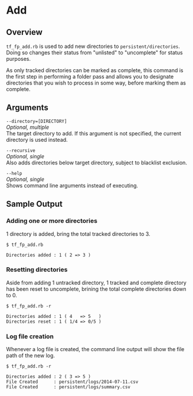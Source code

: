 # Add

## Overview

`tf_fp_add.rb` is used to add new directories to `persistent/directories`. Doing so changes their status from "unlisted" to "uncomplete" for status purposes.

As only tracked directories can be marked as complete, this command is the first step in performing a folder pass and allows you to designate directories that you wish to process in some way, before marking them as complete.

## Arguments

`--directory=[DIRECTORY]`  
*Optional, multiple*  
The target directory to add. If this argument is not specified, the current directory is used instead.

`--recursive`  
*Optional, single*  
Also adds directories below target directory, subject to blacklist exclusion.

`--help`  
*Optional, single*  
Shows command line arguments instead of executing.

## Sample Output

### Adding one or more directories

1 directory is added, bring the total tracked directories to 3.
```
$ tf_fp_add.rb

Directories added : 1 ( 2 => 3 )
```

### Resetting directories

Aside from adding 1 untracked directory, 1 tracked and complete directory has been reset to uncomplete, brining the total complete directories down to 0.
```
$ tf_fp_add.rb -r

Directories added : 1 ( 4   => 5   )
Directories reset : 1 ( 1/4 => 0/5 )
```

### Log file creation

Whenever a log file is created, the command line output will show the file path of the new log.
```
$ tf_fp_add.rb -r

Directories added : 2 ( 3 => 5 )
File Created      : persistent/logs/2014-07-11.csv
File Created      : persistent/logs/summary.csv
```
